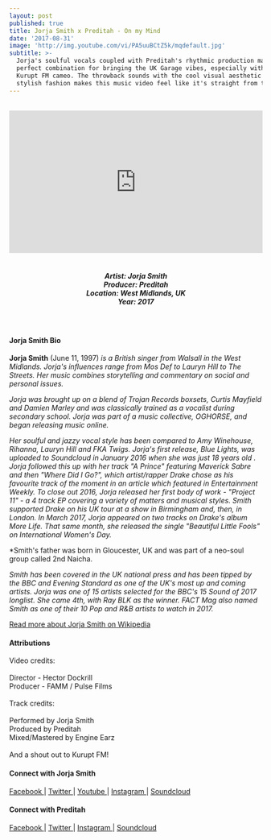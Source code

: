 ```yaml
---
layout: post
published: true
title: Jorja Smith x Preditah - On my Mind
date: '2017-08-31'
image: 'http://img.youtube.com/vi/PA5uuBCtZ5k/mqdefault.jpg'
subtitle: >-
  Jorja's soulful vocals coupled with Preditah's rhythmic production makes a
  perfect combination for bringing the UK Garage vibes, especially with the
  Kurupt FM cameo. The throwback sounds with the cool visual aesthetic and
  stylish fashion makes this music video feel like it's straight from the 90s.
---
```

<style>.embed-container { position: relative; padding-bottom: 56.25%; height: 0; overflow: hidden; max-width: 100%; } .embed-container iframe, .embed-container object, .embed-container embed { position: absolute; top: 0; left: 0; width: 100%; height: 100%; }</style><br />
<div class="embed-container">
<iframe allowfullscreen="" frameborder="0" height="315" src="https://www.youtube.com/embed/PA5uuBCtZ5k" width="560"></iframe></div>
<br>
<h5 style="text-align: center;">
Artist: Jorja Smith <br>
Producer: Preditah <br>
Location: West Midlands, UK <br>
Year: 2017
</h5>
<br>

#### Jorja Smith Bio

**Jorja Smith** (June 11, 1997) *is a British singer from Walsall in the West Midlands. Jorja's influences range from Mos Def to Lauryn Hill to The Streets. Her music combines storytelling and commentary on social and personal issues.*

*Jorja was brought up on a blend of Trojan Records boxsets, Curtis Mayfield and Damien Marley and was classically trained as a vocalist during secondary school. Jorja was part of a music collective, OGHORSE, and began releasing music online.*

*Her soulful and jazzy vocal style has been compared to Amy Winehouse, Rihanna, Lauryn Hill and FKA Twigs. Jorja's first release, Blue Lights, was uploaded to Soundcloud in January 2016 when she was just 18 years old . Jorja followed this up with her track "A Prince" featuring Maverick Sabre and then "Where Did I Go?", which artist/rapper Drake chose as his favourite track of the moment in an article which featured in Entertainment Weekly. To close out 2016, Jorja released her first body of work - "Project 11" - a 4 track EP covering a variety of matters and musical styles. Smith supported Drake on his UK tour at a show in Birmingham and, then, in London. In March 2017, Jorja appeared on two tracks on Drake's album More Life. That same month, she released the single "Beautiful Little Fools" on International Women's Day.*

*Smith's father was born in Gloucester, UK and was part of a neo-soul group called 2nd Naicha.

*Smith has been covered in the UK national press and has been tipped by the BBC and Evening Standard as one of the UK's most up and coming artists. Jorja was one of 15 artists selected for the BBC's 15 Sound of 2017 longlist. She came 4th, with Ray BLK as the winner. FACT Mag also named Smith as one of their 10 Pop and R&B artists to watch in 2017.* 

[Read more about Jorja Smith on Wikipedia](https://en.wikipedia.org/wiki/Jorja_Smith)

#### Attributions

Video credits:<br><br>
Director - Hector Dockrill <br>
Producer - FAMM / Pulse Films 
 <br><br>
Track credits:<br><br> 
Performed by Jorja Smith<br>
Produced by Preditah<br>
Mixed/Mastered by Engine Earz
<br><br>
And a shout out to Kurupt FM!

#### Connect with Jorja Smith

<a class="fa fa-facebook" href="https://www.facebook.com/jorjasmithmusic" target="_blank"> Facebook </a> |
<a class="fa fa-twitter" href="https://twitter.com/jorjasmith" target="_blank"> Twitter </a> |
<a class="fa fa-youtube" href="https://www.youtube.com/channel/UCSFBNlkwFf7ZQO6sTk9Q-lw" target="_blank"> Youtube </a> |
<a class="fa fa-instagram" href="https://www.instagram.com/jorjasmith_" target="_blank"> Instagram </a> |
<a class="fa fa-soundcloud" href="https://soundcloud.com/jorjasmith" target="_blank"> Soundcloud </a> 

#### Connect with Preditah 

<a class="fa fa-facebook" href="https://www.facebook.com/preditah" target="_blank"> Facebook </a> |
<a class="fa fa-twitter" href="https://twitter.com/preditah" target="_blank"> Twitter </a> |
<a class="fa fa-instagram" href="https://www.instagram.com/preditah" target="_blank"> Instagram </a> |
<a class="fa fa-soundcloud" href="https://soundcloud.com/preditah" target="_blank"> Soundcloud </a>
